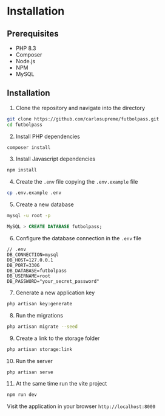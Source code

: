 # Installation

## Prerequisites

-   PHP 8.3
-   Composer
-   Node.js
-   NPM
-   MySQL

## Installation

1. Clone the repository and navigate into the directory

```bash
git clone https://github.com/carlosupreme/futbolpass.git
cd futbolpass
```

2. Install PHP dependencies

```bash
composer install
```

3. Install Javascript dependencies

```bash
npm install
```

4. Create the `.env` file copying the `.env.example` file

```bash
cp .env.example .env
```

5. Create a new database

```bash
mysql -u root -p
```

```sql
MySQL > CREATE DATABASE futbolpass;
```

6. Configure the database connection in the `.env` file

```
// .env
DB_CONNECTION=mysql
DB_HOST=127.0.0.1
DB_PORT=3306
DB_DATABASE=futbolpass
DB_USERNAME=root
DB_PASSWORD="your_secret_password"
```

7. Generate a new application key

```bash
php artisan key:generate
```

8. Run the migrations

```bash
php artisan migrate --seed
```

9. Create a link to the storage folder

```bash
php artisan storage:link
```

10. Run the server

```bash
php artisan serve
```

11. At the same time run the vite project

```bash
npm run dev
```

Visit the application in your browser `http://localhost:8000`
